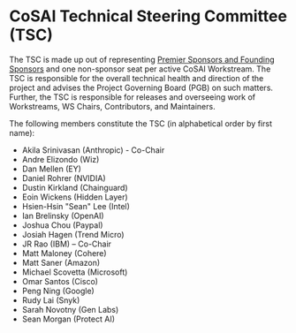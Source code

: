 # CoSAI Technical Steering Committee (TSC) 

The TSC is made up out of representing [Premier Sponsors and Founding Sponsors](https://github.com/cosai-oasis/oasis-open-project/blob/main/SPONSORS.md) and one non-sponsor seat per active CoSAI Workstream. The TSC is responsible for the overall technical health and direction of the project and advises the Project Governing Board (PGB) on such matters. Further, the TSC is responsible for releases and overseeing work of Workstreams, WS Chairs, Contributors, and Maintainers.

The following members constitute the TSC (in alphabetical order by first name):

* Akila Srinivasan (Anthropic) - Co-Chair
* Andre Elizondo (Wiz)
* Dan Mellen (EY)
* Daniel Rohrer (NVIDIA)
* Dustin Kirkland (Chainguard)
* Eoin Wickens (Hidden Layer)
* Hsien-Hsin "Sean"	Lee (Intel)
* Ian	Brelinsky (OpenAI)
* Joshua Chou (Paypal)
* Josiah Hagen (Trend Micro)
* JR Rao (IBM) – Co-Chair
* Matt Maloney (Cohere)
* Matt Saner (Amazon)
* Michael	Scovetta (Microsoft)
* Omar Santos (Cisco)
* Peng Ning (Google)
* Rudy Lai (Snyk)
* Sarah Novotny (Gen Labs)
* Sean Morgan (Protect AI)

